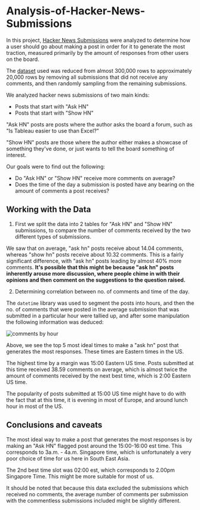 # Analysis-of-Hacker-News-Submissions
In this project, [Hacker News Submissions](https://news.ycombinator.com/) were analyzed to determine how a user should go about making a post in order for it to generate the most traction, measured primarily by the amount of responses from other users on the board.

The [dataset](https://www.kaggle.com/hacker-news/hacker-news-posts) used was reduced from almost 300,000 rows to approximately 20,000 rows by removing all submissions that did not receive any comments, and then randomly sampling from the remaining submissions.

We analyzed hacker news submissions of two main kinds:

- Posts that start with "Ask HN"
- Posts that start with "Show HN"

"Ask HN" posts are posts where the author asks the board a forum, such as "Is Tableau easier to use than Excel?"

"Show HN" posts are those where the author either makes a showcase of something they've done, or just wants to tell the board something of interest.

Our goals were to find out the following:

- Do "Ask HN" or "Show HN" receive more comments on average?
- Does the time of the day a submission is posted have any bearing on the amount of comments a post receives?

## Working with the Data

1. First we split the data into 2 tables for "Ask HN" and "Show HN" submissions, to compare the number of comments received by the two different types of submissions.

We saw that on average, "ask hn" posts receive about 14.04 comments, whereas "show hn" posts receive about 10.32 comments. This is a fairly significant difference, with "ask hn" posts leading by almost 40% more comments. **It's possible that this might be because "ask hn" posts inherently arouse more discussion, where people chime in with their opinions and then comment on the suggestions to the question raised.**

2. Determining correlation between no. of comments and time of the day.

The `datetime` library was used to segment the posts into hours, and then the no. of comments that were posted in the average submission that was submitted in a particular hour were tallied up, and after some manipulation the following information was deduced:

![comments by hour](https://i.gyazo.com/c7b54ff31186dddc28ebef76b5b1cd54.png)

Above, we see the top 5 most ideal times to make a "ask hn" post that generates the most responses. These times are Eastern times in the US.

The highest time by a margin was 15:00 Eastern US time. Posts submitted at this time received 38.59 comments on average, which is almost twice the amount of comments received by the next best time, which is 2:00 Eastern US time.

The popularity of posts submitted at 15:00 US time might have to do with the fact that at this time, it is evening in most of Europe, and around lunch hour in most of the US.

## Conclusions and caveats

The most ideal way to make a post that generates the most responses is by making an "Ask HN" flagged post around the 15:00-16:00 est time. This corresponds to 3a.m. - 4a.m. Singapore time, which is unfortunately a very poor choice of time for us here in South East Asia.

The 2nd best time slot was 02:00 est, which corresponds to 2.00pm Singapore Time. This might be more suitable for most of us.

It should be noted that because this data excluded the submissions which received no comments, the average number of comments per submission with the commentless submissions included might be slightly different.
